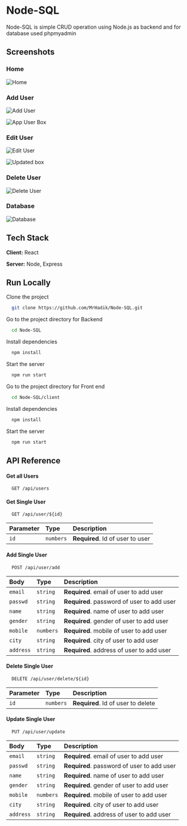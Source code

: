 # Node-SQL

Node-SQL is simple CRUD operation using Node.js as backend and for database used phpmyadmin


## Screenshots

### Home

![Home](https://user-images.githubusercontent.com/74814143/219609037-64d6f4dc-d821-4795-8245-bd909dc80d8f.png)


### Add User

![Add User](https://user-images.githubusercontent.com/74814143/219609310-7d014e50-b422-49cd-8bb4-bbadca8892e1.png)

![App User Box](https://user-images.githubusercontent.com/74814143/219610681-ad590cf4-15e9-4dca-ac6b-7eefef4416b3.png)


### Edit User

![Edit User](https://user-images.githubusercontent.com/74814143/219609488-4be0f742-30d4-460a-8a69-a6cd11f867cf.png)

![Updated box](https://user-images.githubusercontent.com/74814143/219609790-7099f88f-096b-477e-b71d-45dd221a6879.png)


### Delete User

![Delete User](https://user-images.githubusercontent.com/74814143/219610226-4c60c0bc-dedb-4ec0-b2a5-06a35c9cabe7.png)


### Database

![Database](https://user-images.githubusercontent.com/74814143/219619422-e9816b22-9f2f-4973-863c-b298f01ba0e1.png)


## Tech Stack

**Client:** React

**Server:** Node, Express


## Run Locally

Clone the project

```bash
  git clone https://github.com/MrHadik/Node-SQL.git
```

Go to the project directory for Backend

```bash
  cd Node-SQL
```

Install dependencies

```bash
  npm install
```

Start the server

```bash
  npm run start
```
Go to the project directory for Front end 

```bash
  cd Node-SQL/client
```

Install dependencies

```bash
  npm install
```

Start the server

```bash
  npm run start
```

## API Reference

#### Get all Users

```http
  GET /api/users
```
#### Get Single User

```http
  GET /api/user/${id} 
```

| Parameter | Type     | Description                       |
| :-------- | :------- | :-------------------------------- |
| `id`      | `numbers` | **Required**. Id of user to user |


#### Add Single User 

```http
  POST /api/user/add
```

| Body   | Type     | Description                       |
| :-------- | :------- | :-------------------------------- | 
| `email`   | `string` | **Required**. email of user to add user | 
| `passwd`      | `string` | **Required**. password of user to add user |
| `name`      | `string` | **Required**. name of user to add user |
| `gender`      | `string` | **Required**. gender of user to add user |
| `mobile`      | `numbers` | **Required**. mobile of user to add user |
| `city`      | `string` | **Required**. city of user to add user |
| `address`      | `string` | **Required**. address of user to add user |


#### Delete Single User

```http
  DELETE /api/user/delete/${id}
```

| Parameter | Type     | Description                       |
| :-------- | :------- | :-------------------------------- |
| `id`      | `numbers` | **Required**. Id of user to delete |

#### Update Single User 

```http
  PUT /api/user/update
```

| Body   | Type     | Description                       |
| :-------- | :------- | :-------------------------------- | 
| `email`   | `string` | **Required**. email of user to add user | 
| `passwd`      | `string` | **Required**. password of user to add user |
| `name`      | `string` | **Required**. name of user to add user |
| `gender`      | `string` | **Required**. gender of user to add user |
| `mobile`      | `numbers` | **Required**. mobile of user to add user |
| `city`      | `string` | **Required**. city of user to add user |
| `address`      | `string` | **Required**. address of user to add user |
